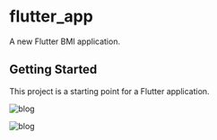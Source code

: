 # flutter_app

A new Flutter BMI application.

## Getting Started

This project is a starting point for a Flutter application.

![blog](https://postfiles.pstatic.net/MjAyMDAxMTNfMTM5/MDAxNTc4OTExMTAyNzYy.opn3pKtMZUXRHXGNFEFu6v7h-mNiWHZf5vbInI5o7FMg.I56JlVgzJ26MPOk_0JTLMJ6oZmjTJTpaSgW4k4OgYaEg.PNG.getinthere/Screenshot_52.png?type=w773)

![blog](https://postfiles.pstatic.net/MjAyMDAxMTNfMTg4/MDAxNTc4OTExMTAyNzcz.33P-tr1suhkfakIfKwoSaWjqUm__NfgQKcWyP7f8naog.FkFr0c1skz_vku4hxtcdFoE-gGw-t21gyBJcGmaYcigg.PNG.getinthere/Screenshot_53.png?type=w773)

